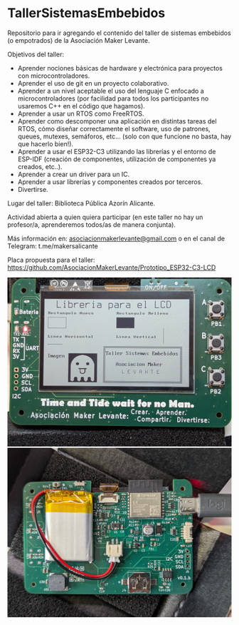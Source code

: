 # TallerSistemasEmbebidos
Repositorio para ir agregando el contenido del taller de sistemas embebidos (o empotrados) de la Asociación Maker Levante.

Objetivos del taller:

- Aprender nociones básicas de hardware y electrónica para proyectos con microcontroladores.
- Aprender el uso de git en un proyecto colaborativo.
- Aprender a un nivel aceptable el uso del lenguaje C enfocado a microcontroladores (por facilidad para todos los participantes no usaremos C++ en el código que hagamos).
- Aprender a usar un RTOS como FreeRTOS.
- Aprender como descomponer una aplicación en distintas tareas del RTOS, cómo diseñar correctamente el software, uso de patrones, queues, mutexes, semáforos, etc... (solo con que funcione no basta, hay que hacerlo bien!).
- Aprender a usar el ESP32-C3 utilizando las librerías y el entorno de ESP-IDF (creación de componentes, utilización de componentes ya creados, etc..).
- Aprender a crear un driver para un IC.
- Aprender a usar librerías y componentes creados por terceros.
- Divertirse.

Lugar del taller: Biblioteca Pública Azorín Alicante. 

Actividad abierta a quien quiera participar (en este taller no hay un profesor/a, aprenderemos todos/as de manera conjunta).

Más información en: asociacionmakerlevante@gmail.com o en el canal de Telegram: t.me/makersalicante

Placa propuesta para el taller: https://github.com/AsociacionMakerLevante/Prototipo_ESP32-C3-LCD

<img src="https://github.com/AsociacionMakerLevante/TallerSistemasEmbebidos/blob/main/Imagenes/LCD1.jpg" width="750">

<img src="https://github.com/AsociacionMakerLevante/Prototipo_ESP32-C3-LCD/blob/main/Imagenes/Bateria.jpg" width="750">





